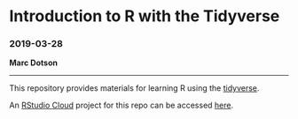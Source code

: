 # Introduction to R with the Tidyverse

### 2019-03-28

**Marc Dotson**

---

This repository provides materials for learning R using the [tidyverse](https://www.tidyverse.org).

An [RStudio Cloud](https://rstudio.cloud/) project for this repo can be accessed [here]().